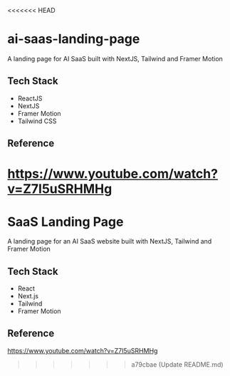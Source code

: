 <<<<<<< HEAD
# ai-saas-landing-page
A landing page for AI SaaS built with NextJS, Tailwind and Framer Motion


## Tech Stack
- ReactJS
- NextJS
- Framer Motion
- Tailwind CSS

## Reference

https://www.youtube.com/watch?v=Z7I5uSRHMHg
=======
# SaaS Landing Page
A landing page for an AI SaaS website built with NextJS, Tailwind and Framer Motion

## Tech Stack
- React
- Next.js
- Tailwind
- Framer Motion

## Reference
https://www.youtube.com/watch?v=Z7I5uSRHMHg
>>>>>>> a79cbae (Update README.md)
